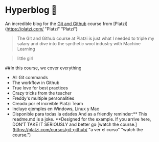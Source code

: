 # Hyperblog 💚
An incredible blog for the [Git and Github](https://platzi.com/cursos/git-github/ "Git and Github") course from [Platzi](https://platzi.com/ "Platzi" "Platzi")

>The Git and Github course at Platzi is just what I needed to triple my salary and dive into the synthetic wool industry with Machine Learning

>little girl

##In this course, we cover everything
* All Git commands
* The workflow in Github
* True love for best practices
* Crazy tricks from the teacher
* Freddy's multiple personalities
* Creado por el increible Platzi Team
* Incluye ejemples en Windows, Linux y Mac
* Disponible para todas la edades
And as a friendly reminder:** This readme.md is a joke. **Designed for the example. If you arrive here, DON'T TAKE IT SERIOUSLY and better go [watch the course.](https://platzi.com/cursos/git-github/ "a ver el curso" "watch the course.")
